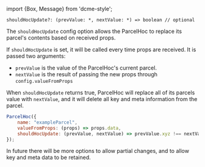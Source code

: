 import {Box, Message} from 'dcme-style';

```flow
shouldHocUpdate?: (prevValue: *, nextValue: *) => boolean // optional
```

The `shouldHocUpdate` config option allows the ParcelHoc to replace its parcel's contents based on received props.

If `shouldHocUpdate` is set, it will be called every time props are received. It is passed two arguments:
* `prevValue` is the value of the ParcelHoc's current parcel.
* `nextValue` is the result of passing the new props through `config.valueFromProps`

When `shouldHocUpdate` returns true, ParcelHoc will replace all of its parcels value with `nextValue`, and it will delete all key and meta information from the parcel.

```js
ParcelHoc({
    name: "exampleParcel",
    valueFromProps: (props) => props.data,
    shouldHocUpdate: (prevValue, nextValue) => prevValue.xyz !== nextValue.xyz
});
```

<Message>In future there will be more options to allow partial changes, and to allow key and meta data to be retained.</Message>
